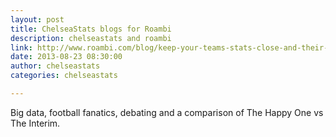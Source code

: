 ```yaml
---
layout: post
title: ChelseaStats blogs for Roambi
description: chelseastats and roambi
link: http://www.roambi.com/blog/keep-your-teams-stats-close-and-their-opponents-stats-even-closer
date: 2013-08-23 08:30:00
author: chelseastats
categories: chelseastats

---
```


Big data, football fanatics, debating and a comparison of The Happy One vs The Interim.
